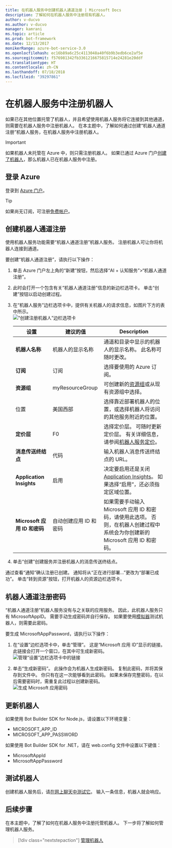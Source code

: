```yaml
---
title: 在机器人服务中创建机器人通道注册 | Microsoft Docs
description: 了解如何在机器人服务中注册现有机器人。
author: v-ducvo
ms.author: v-ducvo
manager: kamrani
ms.topic: article
ms.prod: bot-framework
ms.date: 12/13/2017
monikerRange: azure-bot-service-3.0
ms.openlocfilehash: ec16b89a6c25c4113048a40f6b9b3edb6ce2af5e
ms.sourcegitcommit: f576981342fb3361216675815714e24281e20ddf
ms.translationtype: HT
ms.contentlocale: zh-CN
ms.lasthandoff: 07/18/2018
ms.locfileid: "39297861"
---
```

# <a name="register-a-bot-with-bot-service"></a>在机器人服务中注册机器人
如果已在其他位置托管了机器人，并且希望使用机器人服务将它连接到其他通道，则需要在机器人服务中注册机器人。 在本主题中，了解如何通过创建“机器人通道注册”机器人服务，在机器人服务中注册机器人。

> [!IMPORTANT] 
> 如果机器人未托管在 Azure 中，则只需注册机器人。 如果已通过 Azure 门户[创建了机器人](bot-service-quickstart.md)，那么机器人已在机器人服务中注册。

## <a name="log-in-to-azure"></a>登录 Azure
登录到 [Azure 门户](http://portal.azure.com)。

> [!TIP]
> 如果尚无订阅，可注册<a href="https://azure.microsoft.com/en-us/free/" target="_blank">免费帐户</a>。

## <a name="create-a-bot-channels-registration"></a>创建机器人通道注册
使用机器人服务功能需要“机器人通道注册”机器人服务。 注册机器人可让你将机器人连接到通道。

要创建“机器人通道注册”，请执行以下操作：

1. 单击 Azure 门户左上角的“新建”按钮，然后选择“AI + 认知服务”>“机器人通道注册”。 

2. 此时会打开一个包含有关“机器人通道注册”信息的新边栏选项卡。 单击“创建”按钮以启动创建过程。 

3. 在“机器人服务”边栏选项卡中，提供有关机器人的请求信息，如图片下方的表中所示。  <br/>
   ![“创建注册机器人”边栏选项卡](~/media/azure-bot-quickstarts/registration-create-bot-service-blade.png)


   |                    设置                     |         建议的值         |                                                                                                  Description                                                                                                  |
   |------------------------------------------------|---------------------------------|---------------------------------------------------------------------------------------------------------------------------------------------------------------------------------------------------------------|
   |           <strong>机器人名称</strong>            |     机器人的显示名称     |                                                  通道和目录中显示的机器人的显示名称。 此名称可随时更改。                                                  |
   |         <strong>订阅</strong>          |        订阅        |                                                                                选择要使用的 Azure 订阅。                                                                                 |
   |        <strong>资源组</strong>         |         myResourceGroup         |                                 可创建新的[资源组](/azure/azure-resource-manager/resource-group-overview#resource-groups)或从现有资源组中选择。                                  |
   |                    位置                    |             美国西部             |                                                        选择靠近部署机器人的位置，或选择机器人将访问的其他服务附近的位置。                                                         |
   |         <strong>定价层</strong>          |               F0                |             选择定价层。 可随时更新定价层。 有关详细信息，请参阅[机器人服务定价](https://azure.microsoft.com/en-us/pricing/details/bot-service/)。              |
   |      <strong>消息传送终结点</strong>       |               代码               |                                                                               输入机器人消息传送终结点的 URL。                                                                                |
   |     <strong>Application Insights</strong>      |               启用                | 决定要启用还是关闭 [Application Insights](bot-service-manage-analytics.md)。 如果选择“启用”，还必须指定区域位置。 |
   | <strong>Microsoft 应用 ID 和密码</strong> | 自动创建应用 ID 和密码 |              如果需要手动输入 Microsoft 应用 ID 和密码，请使用此选项。 否则，在机器人创建过程中系统会为你创建新的 Microsoft 应用 ID 和密码。               |


4. 单击“创建”创建服务并注册机器人的消息传送终结点。

通过查看“通知”确认注册已创建。 通知将从“正在进行部署...”更改为“部署已成功”。 单击“转到资源”按钮，打开机器人的资源边栏选项卡。 

## <a name="bot-channels-registration-password"></a>机器人通道注册密码

“机器人通道注册”机器人服务没有与之关联的应用服务。 因此，此机器人服务只有 MicrosoftAppID。 需要手动生成密码并自行保存。 如果要使用[模拟器](bot-service-debug-emulator.md)测试机器人，则需要此密码。

要生成 MicrosoftAppPassword，请执行以下操作：

1. 在“设置”边栏选项卡中，单击“管理”。 这是“Microsoft 应用 ID”显示的链接。 此链接会打开一个窗口，在其中可生成新密码。 <br/>
  ![管理“设置”边栏选项卡中的链接](~/media/azure-bot-quickstarts/registration-settings-manage-link.png)

2. 单击“生成新密码”。 此操作会为机器人生成新密码。 复制此密码，并将其保存到文件中。 你只有在这一次能够看到此密码。 如果未保存完整密码，在以后需要密码时，需重复此过程以创建新密码。 <br/>
  ![生成 Microsoft 应用密码](~/media/azure-bot-quickstarts/registration-generate-app-password.png)

## <a name="update-the-bot"></a>更新机器人

如果使用 Bot Builder SDK for Node.js，请设置以下环境变量：

* MICROSOFT_APP_ID
* MICROSOFT_APP_PASSWORD

如果使用 Bot Builder SDK for .NET，请在 web.config 文件中设置以下键值：

* MicrosoftAppId
* MicrosoftAppPassword

## <a name="test-the-bot"></a>测试机器人

创建机器人服务后，请[在网上聊天中测试它](bot-service-manage-test-webchat.md)。 输入一条信息，机器人就会响应。

## <a name="next-steps"></a>后续步骤

在本主题中，了解了如何在机器人服务中注册托管机器人。 下一步将了解如何管理机器人服务。

> [!div class="nextstepaction"]
> [管理机器人](bot-service-manage-overview.md)

